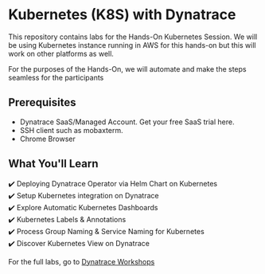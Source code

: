 # Kubernetes (K8S) with Dynatrace

This repository contains labs for the Hands-On Kubernetes Session. We will be using Kubernetes instance running in AWS for this hands-on but this will work on other platforms as well.

For the purposes of the Hands-On, we will automate and make the steps seamless for the participants

## Prerequisites
* Dynatrace SaaS/Managed Account. Get your free SaaS trial here.
* SSH client such as mobaxterm.
* Chrome Browser

## What You'll Learn
:heavy_check_mark: Deploying Dynatrace Operator via Helm Chart on Kubernetes<br>
:heavy_check_mark: Setup Kubernetes integration on Dynatrace<br>
:heavy_check_mark: Explore Automatic Kubernetes Dashboards<br>
:heavy_check_mark: Kubernetes Labels & Annotations<br>
:heavy_check_mark: Process Group Naming & Service Naming for Kubernetes<br>
:heavy_check_mark: Discover Kubernetes View on Dynatrace

For the full labs, go to [Dynatrace Workshops](https://dynatrace-apac.github.io/workshops/kubernetes/index.html?index=..%2F..index)
